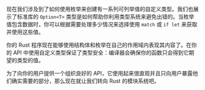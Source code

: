 现在我们涉及到了如何使用枚举来创建有一系列可列举值的自定义类型。我们也展示了标准库的 `Option<T>` 类型是如何帮助你利用类型系统来避免出错的。当枚举值包含数据时，你可以根据需要处理多少情况来选择使用 `match` 或 `if let` 来获取并使用这些值。

你的 Rust 程序现在能够使用结构体和枚举在自己的作用域内表现其内容了。在你的 API 中使用自定义类型保证了类型安全：编译器会确保你的函数只会得到它期望的类型的值。

为了向你的用户提供一个组织良好的 API，它使用起来很直观并且只向用户暴露他们确实需要的部分，那么现在就让我们转向 Rust 的模块系统吧。